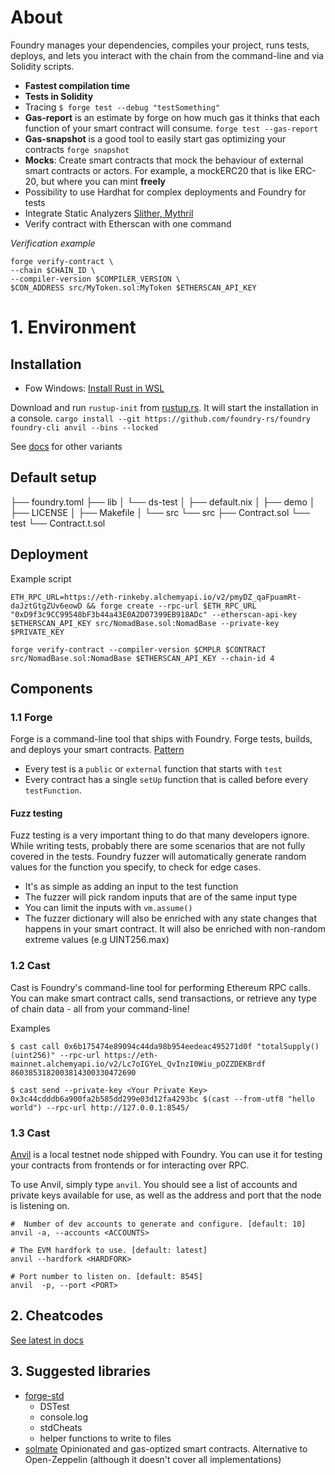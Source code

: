 # About 
Foundry manages your dependencies, compiles your project, runs tests, deploys, and lets you interact with the chain from the command-line and via Solidity scripts.

- **Fastest compilation time**
- **Tests in Solidity**
- Tracing `$ forge test --debug "testSomething"`
- **Gas-report** is an estimate by forge on how much gas it thinks that each function of your smart contract will consume. `forge test --gas-report`
- **Gas-snapshot** is a good tool to easily start gas optimizing your contracts `forge snapshot`
- **Mocks**: Create smart contracts that mock the behaviour of external smart contracts or actors. For example, a mockERC20 that is like ERC-20, but where you can mint **freely**
- Possibility to use Hardhat for complex deployments and Foundry for tests
- Integrate Static Analyzers [Slither, Mythril](https://book.getfoundry.sh/config/static-analyzers)
- Verify contract with Etherscan with one command

*Verification example*
```
forge verify-contract \
--chain $CHAIN_ID \
--compiler-version $COMPILER_VERSION \
$CON_ADDRESS src/MyToken.sol:MyToken $ETHERSCAN_API_KEY
```

# 1. Environment 

## Installation
- Fow Windows: [Install Rust in WSL](https://docs.microsoft.com/en-us/windows/dev-environment/rust/setup)

Download and run `rustup-init` from [rustup.rs](https://rustup.rs). It will start the installation in a console.
`cargo install --git https://github.com/foundry-rs/foundry foundry-cli anvil --bins --locked`

See [docs](https://book.getfoundry.sh/getting-started/installation) for other variants


## Default setup
├── foundry.toml
├── lib
│   └── ds-test
│       ├── default.nix
│       ├── demo
│       ├── LICENSE
│       ├── Makefile
│       └── src
└── src
    ├── Contract.sol
    └── test
        └── Contract.t.sol
        

## Deployment
Example script

```
ETH_RPC_URL=https://eth-rinkeby.alchemyapi.io/v2/pmyDZ_qaFpuamRt-daJztGtgZUv6eowD && forge create --rpc-url $ETH_RPC_URL "0xD9f3c9CC99548bF3b44a43E0A2D07399EB918ADc" --etherscan-api-key $ETHERSCAN_API_KEY src/NomadBase.sol:NomadBase --private-key $PRIVATE_KEY

forge verify-contract --compiler-version $CMPLR $CONTRACT src/NomadBase.sol:NomadBase $ETHERSCAN_API_KEY --chain-id 4
```



## Components
### 1.1 Forge
Forge is a command-line tool that ships with Foundry. Forge tests, builds, and deploys your smart contracts. [Pattern](https://github.com/gakonst/v3-periphery-foundry/blob/main/contracts/foundry-tests/utils/Deploy.sol)

- Every test is a `public` or `external` function that starts with `test` 
- Every contract has a single `setUp` function that is called before every `testFunction`.

#### Fuzz testing
Fuzz testing is a very important thing to do that many developers ignore. While writing tests, probably there are some scenarios that are not fully covered in the tests.
Foundry fuzzer will automatically generate random values for the function you specify, to check for edge cases.

- It's as simple as adding an input to the test function
- The fuzzer will pick random inputs that are of the same input type
- You can limit the inputs with `vm.assume()`
- The fuzzer dictionary will also be enriched with any state changes that happens in your smart contract. It will also be enriched with non-random extreme values (e.g UINT256.max)

### 1.2 Cast
Cast is Foundry's command-line tool for performing Ethereum RPC calls. You can make smart contract calls, send transactions, or retrieve any type of chain data - all from your command-line!

Examples

```
$ cast call 0x6b175474e89094c44da98b954eedeac495271d0f "totalSupply()(uint256)" --rpc-url https://eth-mainnet.alchemyapi.io/v2/Lc7oIGYeL_QvInzI0Wiu_pOZZDEKBrdf
8603853182003814300330472690
```

```
$ cast send --private-key <Your Private Key> 0x3c44cdddb6a900fa2b585dd299e03d12fa4293bc $(cast --from-utf8 "hello world") --rpc-url http://127.0.0.1:8545/
```

### 1.3 Cast
[Anvil](https://book.getfoundry.sh/reference/anvil/) is a local testnet node shipped with Foundry. You can use it for testing your contracts from frontends or for interacting over RPC.

To use Anvil, simply type `anvil`. You should see a list of accounts and private keys available for use, as well as the address and port that the node is listening on.

```text
#  Number of dev accounts to generate and configure. [default: 10]
anvil -a, --accounts <ACCOUNTS>

# The EVM hardfork to use. [default: latest]
anvil --hardfork <HARDFORK>

# Port number to listen on. [default: 8545]
anvil  -p, --port <PORT>
```

## 2. Cheatcodes
[See latest in docs](https://book.getfoundry.sh/forge/cheatcodes)

## 3. Suggested libraries
- [forge-std](https://github.com/foundry-rs/forge-std)
  - DSTest
  - console.log
  - stdCheats
  - helper functions to write to files
- [solmate](https://github.com/Rari-Capital/solmate)
Opinionated and gas-optized smart contracts. Alternative to Open-Zeppelin (although it doesn't cover all implementations)

